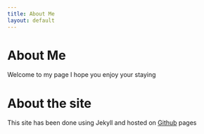 ```yaml
---
title: About Me
layout: default
---
```


# About Me

Welcome to my page I hope you enjoy your staying

# About the site

This site has been done using Jekyll and hosted on [Github](https://github.com/LLoyderino/lloyderino.github.io) pages